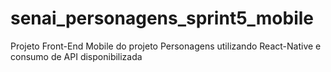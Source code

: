 # senai_personagens_sprint5_mobile
Projeto Front-End Mobile do projeto Personagens utilizando React-Native e consumo de API disponibilizada

